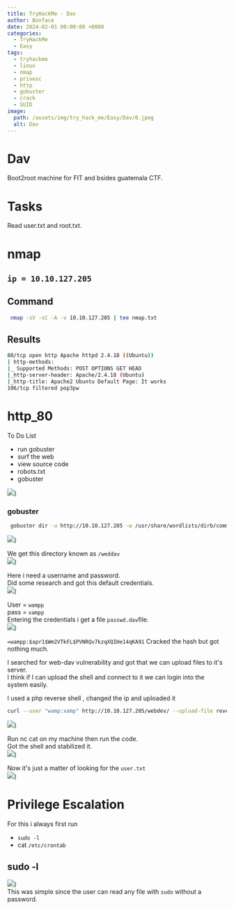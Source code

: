 ```yaml
---
title: TryHackMe - Dav
author: Bonface
date: 2024-02-01 00:00:00 +0000
categories:
  - TryHackMe
  - Easy
tags:
  - tryhackme
  - linux
  - nmap
  - privesc
  - http
  - gobuster
  - crack
  - SUID
image:
  path: /assets/img/try_hack_me/Easy/Dav/0.jpeg
  alt: Dav
---
```


# Dav

Boot2root machine for FIT and bsides guatemala CTF.  

# Tasks

Read user.txt and root.txt.  

# nmap

## `ip = 10.10.127.205`

## Command 
```sh
 nmap -sV -sC -A -v 10.10.127.205 | tee nmap.txt
```

## Results
```sh
80/tcp open http Apache httpd 2.4.18 ((Ubuntu))
| http-methods:
|_ Supported Methods: POST OPTIONS GET HEAD
|_http-server-header: Apache/2.4.18 (Ubuntu)
|_http-title: Apache2 Ubuntu Default Page: It works
106/tcp filtered pop3pw
```

# http_80

To Do List  

- run gobuster  
- surf the web  
- view source code  
- robots.txt  
- gobuster  

![](../assets/img/try_hack_me/Easy/Dav/1.png))

### gobuster
```sh
 gobuster dir -u http://10.10.127.205 -w /usr/share/wordlists/dirb/common.txt
 ```

![](../assets/img/try_hack_me/Easy/Dav/2.png))

We get this directory known as `/weddav`  
![](../assets/img/try_hack_me/Easy/Dav/3.png))

Here i need a username and password.  
Did some research and got this default credentials.  
![](../assets/img/try_hack_me/Easy/Dav/4.png))

User = `wampp`  
pass = `xampp`  
Entering the credentials i get a file `passwd.dav`file.  
![](../assets/img/try_hack_me/Easy/Dav/5.png))

`=wampp:$apr1$Wm2VTkFL$PVNRQv7kzqXQIHe14qKA91`
Cracked the hash but got nothing much.  

I searched for web-dav vulnerability and got that we can upload files to it's server.  
I think if I can upload the shell and connect to it we can login into the system easily.  

I used a php reverse shell , changed the ip and uploaded it  
```sh
curl --user "wamp:xamp" http://10.10.127.205/webdev/ --upload-file reverseshell.php -v
```
![](../assets/img/try_hack_me/Easy/Dav/6.png))

Run nc cat on my machine then run the code.  
Got the shell and stabilized it.  
![](../assets/img/try_hack_me/Easy/Dav/7.png))  


Now it's just a matter of looking for the `user.txt `   
![](../assets/img/try_hack_me/Easy/Dav/8.png))

# Privilege Escalation
For this i always first run  
- `sudo -l`
- cat `/etc/crontab`

## sudo -l
![](../assets/img/try_hack_me/Easy/Dav/9.png))  
This was simple since the user can read any file with `sudo` without a password.  